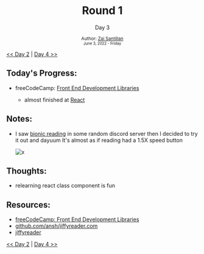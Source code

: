 <div align="center">
  <h1>Round 1</h1>
  <p>Day 3</p>

  <sub>
    Author: <a href="https://github.com/plskz" target="_blank">Zai Santillan</a>
    <br>
    <small>June 3, 2022 - Friday</small>
  </sub>
</div>

[<< Day 2](day002.md) | [Day 4 >>](day004.md)

## Today's Progress:

- freeCodeCamp: [Front End Development Libraries](https://www.freecodecamp.org/learn/front-end-development-libraries/)

  - almost finished at [React](https://www.freecodecamp.org/learn/front-end-development-libraries/#react)

## Notes:

- I saw [bionic reading](https://github.com/ansh/jiffyreader.com) in some random discord server then I decided to try it out and dayuum It's almost as if reading had a 1.5X speed button

  ![x](https://user-images.githubusercontent.com/57343545/171876443-a172c24e-173c-4058-a19c-2cbe4d4d1c28.jpg)

## Thoughts:

- relearning react class component is fun

## Resources:

- [freeCodeCamp: Front End Development Libraries](https://www.freecodecamp.org/learn/front-end-development-libraries/)
- [github.com/ansh/jiffyreader.com](https://github.com/ansh/jiffyreader.com)
- [jiffyreader](https://www.jiffyreader.com)

[<< Day 2](day002.md) | [Day 4 >>](day004.md)
